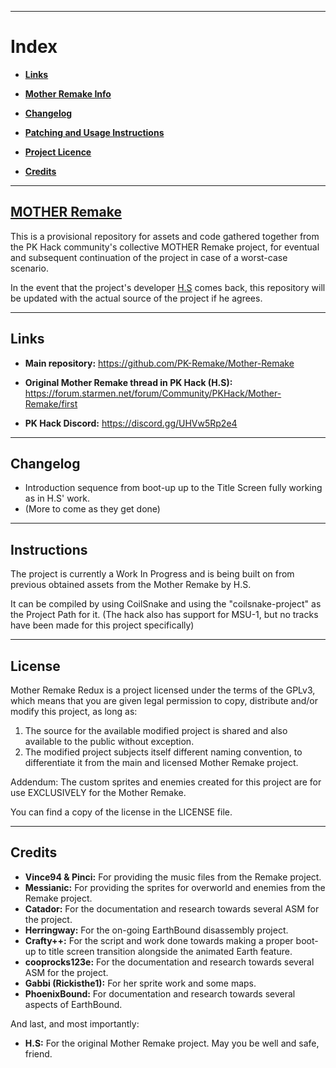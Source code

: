 -------------------

# **Index**

* [**Links**](#links)

* [**Mother Remake Info**](#mother-remake)

* [**Changelog**](#changelog)

* [**Patching and Usage Instructions**](#instructions)

* [**Project Licence**](#license)

* [**Credits**](#credits)

-------------------

## [MOTHER Remake](https://forum.starmen.net/forum/Community/PKHack/Mother-Remake/first)


This is a provisional repository for assets and code gathered together from the PK Hack community's collective MOTHER Remake project, for eventual and subsequent continuation of the project in case of a worst-case scenario.

In the event that the project's developer [H.S](https://forum.starmen.net/members/H-S/posts) comes back, this repository will be updated with the actual source of the project if he agrees.

-------------

## Links

* **Main repository:**
https://github.com/PK-Remake/Mother-Remake

* **Original Mother Remake thread in PK Hack (H.S):**
https://forum.starmen.net/forum/Community/PKHack/Mother-Remake/first

* **PK Hack Discord:**
https://discord.gg/UHVw5Rp2e4

----------------

## Changelog

* Introduction sequence from boot-up up to the Title Screen fully working as in H.S' work.
* (More to come as they get done)

-----------------

## Instructions

The project is currently a Work In Progress and is being built on from previous obtained assets from the Mother Remake by H.S.

It can be compiled by using CoilSnake and using the "coilsnake-project" as the Project Path for it. (The hack also has support for MSU-1, but no tracks have been made for this project specifically)

---------------

## License

Mother Remake Redux is a project licensed under the terms of the GPLv3, which means that you are given legal permission to copy, distribute and/or modify this project, as long as:

1) The source for the available modified project is shared and also available to the public without exception.
2) The modified project subjects itself different naming convention, to differentiate it from the main and licensed Mother Remake project.

Addendum: The custom sprites and enemies created for this project are for use EXCLUSIVELY for the Mother Remake.

You can find a copy of the license in the LICENSE file.

---------------

## Credits

* **Vince94 & Pinci:**	For providing the music files from the Remake project.
* **Messianic:**	For providing the sprites for overworld and enemies from the Remake project.
* **Catador:**	For the documentation and research towards several ASM for the project.
* **Herringway:**	For the on-going EarthBound disassembly project.
* **Crafty++:**	For the script and work done towards making a proper boot-up to title screen transition alongside the animated Earth feature.
* **cooprocks123e:**	For the documentation and research towards several ASM for the project.
* **Gabbi (Rickisthe1):**	For her sprite work and some maps.
* **PhoenixBound:**	For documentation and research towards several aspects of EarthBound.

And last, and most importantly:
* **H.S:**	For the original Mother Remake project. May you be well and safe, friend.


